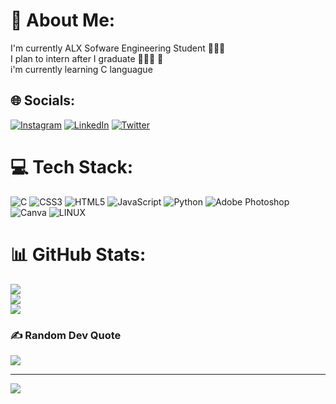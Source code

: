 # 💫 About Me:
I'm currently ALX Sofware Engineering Student  👨🏻‍💻 <br>I plan to intern after I graduate 👨🏻‍🎓 🎯 <br>i'm currently learning C languague 


## 🌐 Socials:
[![Instagram](https://img.shields.io/badge/Instagram-%23E4405F.svg?logo=Instagram&logoColor=white)](https://instagram.com/omarbousfer) [![LinkedIn](https://img.shields.io/badge/LinkedIn-%230077B5.svg?logo=linkedin&logoColor=white)](https://linkedin.com/in/omarbousfer) [![Twitter](https://img.shields.io/badge/Twitter-%231DA1F2.svg?logo=Twitter&logoColor=white)](https://twitter.com/OmarBousfer) 

# 💻 Tech Stack:
![C](https://img.shields.io/badge/c-%2300599C.svg?style=for-the-badge&logo=c&logoColor=white) ![CSS3](https://img.shields.io/badge/css3-%231572B6.svg?style=for-the-badge&logo=css3&logoColor=white) ![HTML5](https://img.shields.io/badge/html5-%23E34F26.svg?style=for-the-badge&logo=html5&logoColor=white) ![JavaScript](https://img.shields.io/badge/javascript-%23323330.svg?style=for-the-badge&logo=javascript&logoColor=%23F7DF1E) ![Python](https://img.shields.io/badge/python-3670A0?style=for-the-badge&logo=python&logoColor=ffdd54) ![Adobe Photoshop](https://img.shields.io/badge/adobephotoshop-%2331A8FF.svg?style=for-the-badge&logo=adobephotoshop&logoColor=white) ![Canva](https://img.shields.io/badge/Canva-%2300C4CC.svg?style=for-the-badge&logo=Canva&logoColor=white) ![LINUX](https://img.shields.io/badge/Linux-FCC624?style=for-the-badge&logo=linux&logoColor=black)
# 📊 GitHub Stats:
![](https://github-readme-stats.vercel.app/api?username=Omarbousfer&theme=radical&hide_border=false&include_all_commits=false&count_private=false)<br/>
![](https://github-readme-streak-stats.herokuapp.com/?user=Omarbousfer&theme=radical&hide_border=false)<br/>
![](https://github-readme-stats.vercel.app/api/top-langs/?username=Omarbousfer&theme=radical&hide_border=false&include_all_commits=false&count_private=false&layout=compact)

### ✍️ Random Dev Quote
![](https://quotes-github-readme.vercel.app/api?type=horizontal&theme=radical)

---
[![](https://visitcount.itsvg.in/api?id=Omarbousfer&icon=0&color=0)](https://visitcount.itsvg.in)

<!-- Proudly created with GPRM ( https://gprm.itsvg.in ) -->
